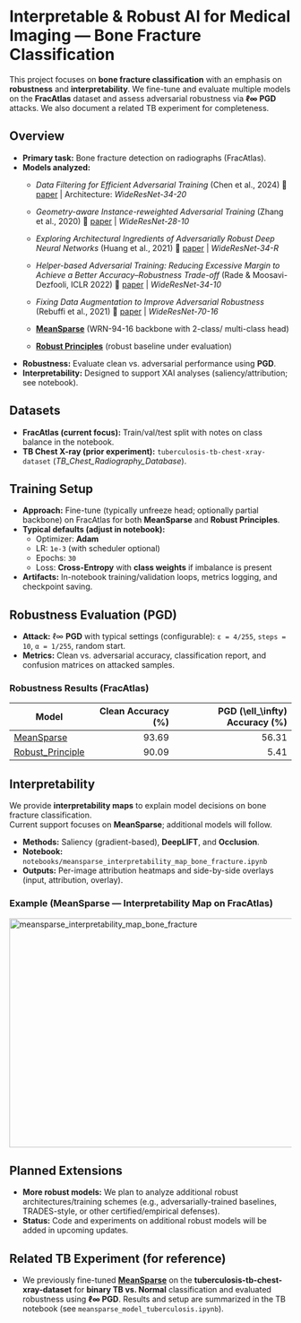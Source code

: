 # Interpretable & Robust AI for Medical Imaging — Bone Fracture Classification

This project focuses on **bone fracture classification** with an emphasis on **robustness** and **interpretability**. We fine-tune and evaluate multiple models on the **FracAtlas** dataset and assess adversarial robustness via **ℓ∞ PGD** attacks. We also document a related TB experiment for completeness.

## Overview
- **Primary task:** Bone fracture detection on radiographs (FracAtlas).
- **Models analyzed:**
  - *Data Filtering for Efficient Adversarial Training* (Chen et al., 2024) 📄 [paper](https://www.sciencedirect.com/science/article/pii/S0031320324001456) | Architecture: *WideResNet-34-20*
  - *Geometry-aware Instance-reweighted Adversarial Training* (Zhang et al., 2020) 📄 [paper](https://arxiv.org/abs/2010.01736) | *WideResNet-28-10*
  - *Exploring Architectural Ingredients of Adversarially Robust Deep Neural Networks* (Huang et al., 2021) 📄 [paper](https://arxiv.org/abs/2110.03825) | *WideResNet-34-R*
  - *Helper-based Adversarial Training: Reducing Excessive Margin to Achieve a Better Accuracy–Robustness Trade-off* (Rade & Moosavi-Dezfooli, ICLR 2022) 📄 [paper](https://openreview.net/forum?id=Azh9QBQ4tR7)
 | *WideResNet-34-10*
  - *Fixing Data Augmentation to Improve Adversarial Robustness* (Rebuffi et al., 2021) 📄 [paper](https://arxiv.org/abs/2103.01946) | *WideResNet-70-16*
  
  - [**MeanSparse**](https://github.com/SPIN-UMass/MeanSparse) (WRN-94-16 backbone with 2-class/ multi-class head)
  - [**Robust Principles**](https://github.com/poloclub/robust-principles) (robust baseline under evaluation)
- **Robustness:** Evaluate clean vs. adversarial performance using **PGD**.
- **Interpretability:** Designed to support XAI analyses (saliency/attribution; see notebook).

## Datasets
- **FracAtlas (current focus):** Train/val/test split with notes on class balance in the notebook.  
- **TB Chest X-ray (prior experiment):** `tuberculosis-tb-chest-xray-dataset` (*TB_Chest_Radiography_Database*).

## Training Setup
- **Approach:** Fine-tune (typically unfreeze head; optionally partial backbone) on FracAtlas for both **MeanSparse** and **Robust Principles**.
- **Typical defaults (adjust in notebook):**
  - Optimizer: **Adam**
  - LR: `1e-3` (with scheduler optional)
  - Epochs: `30`
  - Loss: **Cross-Entropy** with **class weights** if imbalance is present
- **Artifacts:** In-notebook training/validation loops, metrics logging, and checkpoint saving.

## Robustness Evaluation (PGD)
- **Attack:** ℓ∞ **PGD** with typical settings (configurable): `ε = 4/255`, `steps = 10`, `α = 1/255`, random start.  
- **Metrics:** Clean vs. adversarial accuracy, classification report, and confusion matrices on attacked samples.

### Robustness Results (FracAtlas)
| Model | Clean Accuracy (%) | PGD \(\ell_\infty\) Accuracy (%) |
|---|---:|---:|
| [MeanSparse](https://github.com/SPIN-UMass/MeanSparse) | 93.69 | 56.31 |
| [Robust_Principle](https://github.com/poloclub/robust-principles) | 90.09 | 5.41 |

## Interpretability

We provide **interpretability maps** to explain model decisions on bone fracture classification.  
Current support focuses on **MeanSparse**; additional models will follow.

- **Methods:** Saliency (gradient-based), **DeepLIFT**, and **Occlusion**.
- **Notebook:** `notebooks/meansparse_interpretability_map_bone_fracture.ipynb`
- **Outputs:** Per-image attribution heatmaps and side-by-side overlays (input, attribution, overlay).

### Example (MeanSparse — Interpretability Map on FracAtlas)

<img width="825" height="409" alt="meansparse_interpretability_map_bone_fracture" src="https://github.com/user-attachments/assets/5b7b88e3-a667-45cc-9056-911bdf31c154" />


## Planned Extensions
- **More robust models:** We plan to analyze additional robust architectures/training schemes (e.g., adversarially-trained baselines, TRADES-style, or other certified/empirical defenses).  
- **Status:** Code and experiments on additional robust models will be added in upcoming updates.

## Related TB Experiment (for reference)
- We previously fine-tuned **[MeanSparse](https://github.com/SPIN-UMass/MeanSparse)** on the **tuberculosis-tb-chest-xray-dataset** for **binary TB vs. Normal** classification and evaluated robustness using **ℓ∞ PGD**. Results and setup are summarized in the TB notebook (see `meansparse_model_tuberculosis.ipynb`).


